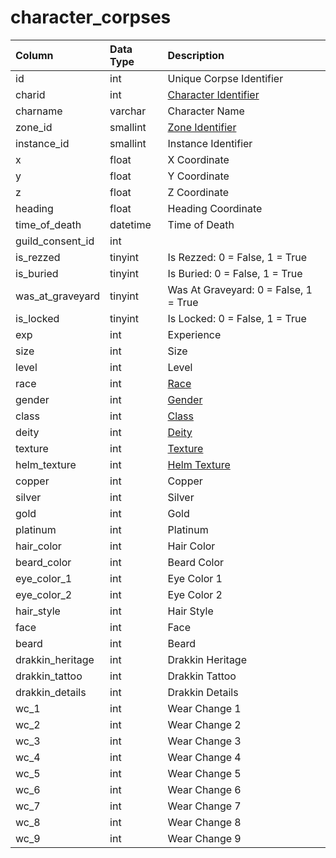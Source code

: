 # character_corpses

| Column | Data Type | Description |
| :--- | :--- | :--- |
| id | int | Unique Corpse Identifier |
| charid | int | [Character Identifier](character_data.md) |
| charname | varchar | Character Name |
| zone_id | smallint | [Zone Identifier](../../../../categories/zones/zone-list) |
| instance_id | smallint | Instance Identifier |
| x | float | X Coordinate |
| y | float | Y Coordinate |
| z | float | Z Coordinate |
| heading | float | Heading Coordinate |
| time_of_death | datetime | Time of Death |
| guild_consent_id | int |  |
| is_rezzed | tinyint | Is Rezzed: 0 = False, 1 = True |
| is_buried | tinyint | Is Buried: 0 = False, 1 = True |
| was_at_graveyard | tinyint | Was At Graveyard: 0 = False, 1 = True |
| is_locked | tinyint | Is Locked: 0 = False, 1 = True |
| exp | int | Experience |
| size | int | Size |
| level | int | Level |
| race | int | [Race](../../../../categories/npc/race-list) |
| gender | int | [Gender](../../../../categories/npc/genders) |
| class | int | [Class](../../../../categories/player/class-list) |
| deity | int | [Deity](../../../../categories/player/deity-list) |
| texture | int | [Texture](../../../../categories/npc/textures) |
| helm_texture | int | [Helm Texture](../../../../categories/npc/textures) |
| copper | int | Copper |
| silver | int | Silver |
| gold | int | Gold |
| platinum | int | Platinum |
| hair_color | int | Hair Color |
| beard_color | int | Beard Color |
| eye_color_1 | int | Eye Color 1 |
| eye_color_2 | int | Eye Color 2 |
| hair_style | int | Hair Style |
| face | int | Face |
| beard | int | Beard |
| drakkin_heritage | int | Drakkin Heritage |
| drakkin_tattoo | int | Drakkin Tattoo |
| drakkin_details | int | Drakkin Details |
| wc_1 | int | Wear Change 1 |
| wc_2 | int | Wear Change 2 |
| wc_3 | int | Wear Change 3 |
| wc_4 | int | Wear Change 4 |
| wc_5 | int | Wear Change 5 |
| wc_6 | int | Wear Change 6 |
| wc_7 | int | Wear Change 7 |
| wc_8 | int | Wear Change 8 |
| wc_9 | int | Wear Change 9 |

